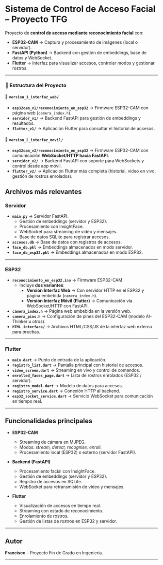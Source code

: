 # Sistema de Control de Acceso Facial – Proyecto TFG

Proyecto de **control de acceso mediante reconocimiento facial** con:
- **ESP32-CAM** → Captura y procesamiento de imágenes (local o servidor).
- **FastAPI (Python)** → Backend con gestión de embeddings, base de datos y WebSocket.
- **Flutter** → Interfaz para visualizar accesos, controlar modos y gestionar rostros.

---
### 📂 Estructura del Proyecto
#### 🔹 `version_1_interfaz_web/`
- **`esp32cam_v1/reconocimiento_en_esp32`** → Firmware ESP32-CAM con página web (`camera_index.h`).  
- **`servidor_v1/`** → Backend FastAPI para gestión de embeddings y resultados.  
- **`flutter_v1/`** → Aplicación Flutter para consultar el historial de accesos.  

#### 🔹 `version_2_interfaz_movil/`
- **`esp32cam_v2/reconocimiento_en_esp32`** → Firmware ESP32-CAM con comunicación **WebSocket/HTTP hacia FastAPI**.  
- **`servidor_v2/`** → Backend FastAPI con soporte para WebSockets y control desde app móvil.  
- **`flutter_v2/`** → Aplicación Flutter más completa (historial, video en vivo, gestión de rostros enrolados).  



## Archivos más relevantes

### Servidor 
- **`main.py`** → Servidor FastAPI.  
  - Gestión de embeddings (servidor y ESP32).  
  - Procesamiento con InsightFace.  
  - WebSocket para streaming de video y mensajes.  
  - Base de datos SQLite para registrar accesos.  
- **`accesos.db`** → Base de datos con registros de accesos.  
- **`face_db.pkl`** → Embeddings almacenados en modo servidor.  
- **`face_db_esp32.pkl`** → Embeddings almacenados en modo ESP32.  

---

### ESP32
- **`reconocimiento_en_esp32.ino`** → Firmware ESP32-CAM.  
  - Incluye **dos variantes**:  
    - **Versión Interfaz Web** → Con servidor HTTP en el ESP32 y página embebida (`camera_index.h`).  
    - **Versión Interfaz Móvil (Flutter)** → Comunicación vía WebSocket/HTTP con FastAPI.  
- **`camera_index.h`** → Página web embebida en la versión web.  
- **`camera_pins.h`** → Configuración de pines del ESP32-CAM (modelo AI-Thinker u otros).  
- **`HTML_interface/`** → Archivos HTML/CSS/JS de la interfaz web externa para pruebas.  
 

---

### Flutter
- **`main.dart`** → Punto de entrada de la aplicación.  
- **`registro_list.dart`** → Pantalla principal con historial de accesos.  
- **`video_screen.dart`** → Streaming en vivo y control de comandos.  
- **`enrolled_faces_page.dart`** → Lista de rostros enrolados (ESP32 / servidor).  
- **`registro_model.dart`** → Modelo de datos para accesos.  
- **`registro_service.dart`** → Conexión HTTP al backend.  
- **`esp32_socket_service.dart`** → Servicio WebSocket para comunicación en tiempo real.  

---

## Funcionalidades principales

- **ESP32-CAM**
  - Streaming de cámara en MJPEG.  
  - Modos: *stream, detect, recognise, enroll*.  
  - Procesamiento local (ESP32) o externo (servidor FastAPI).  

- **Backend (FastAPI)**
  - Procesamiento facial con InsightFace.  
  - Gestión de embeddings (servidor y ESP32).  
  - Registro de accesos en SQLite.  
  - WebSocket para retransmisión de video y mensajes.  

- **Flutter**
  - Visualización de accesos en tiempo real.  
  - Streaming con estado de reconocimiento.  
  - Enrolamiento de rostros.  
  - Gestión de listas de rostros en ESP32 y servidor.  

---

## Autor

**Francisco** – Proyecto Fin de Grado en Ingeniería.

---
